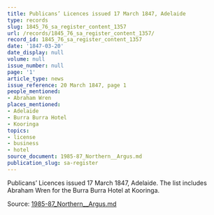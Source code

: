 ```yaml
---
title: Publicans’ Licences issued 17 March 1847, Adelaide
type: records
slug: 1845_76_sa_register_content_1357
url: /records/1845_76_sa_register_content_1357/
record_id: 1845_76_sa_register_content_1357
date: '1847-03-20'
date_display: null
volume: null
issue_number: null
page: '1'
article_type: news
issue_reference: 20 March 1847, page 1
people_mentioned:
- Abraham Wren
places_mentioned:
- Adelaide
- Burra Burra Hotel
- Kooringa
topics:
- license
- business
- hotel
source_document: 1985-87_Northern__Argus.md
publication_slug: sa-register
---
```


Publicans’ Licences issued 17 March 1847, Adelaide.  The list includes Abraham Wren for the Burra Burra Hotel at Kooringa.

Source: [1985-87_Northern__Argus.md](/downloads/markdown/1985-87_Northern__Argus.md)
